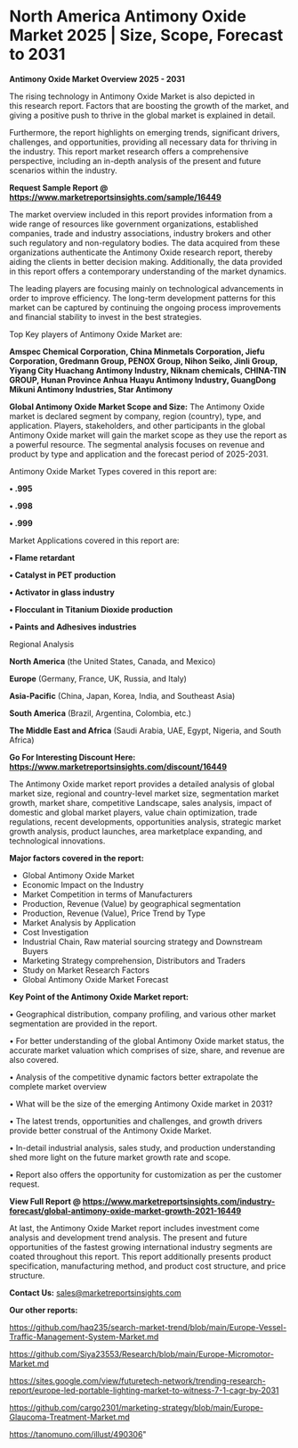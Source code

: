 # North America Antimony Oxide Market 2025 | Size, Scope, Forecast to 2031

<Strong> Antimony Oxide Market Overview 2025 - 2031</strong>

The rising technology in Antimony Oxide Market is also depicted in this research report. Factors that are boosting the growth of the market, and giving a positive push to thrive in the global market is explained in detail.

Furthermore, the report highlights on emerging trends, significant drivers, challenges, and opportunities, providing all necessary data for thriving in the industry. This report market research offers a comprehensive perspective, including an in-depth analysis of the present and future scenarios within the industry.

<strong>Request Sample Report @ <a href=https://www.marketreportsinsights.com/sample/16449>https://www.marketreportsinsights.com/sample/16449</a></strong>

The market overview included in this report provides information from a wide range of resources like government organizations, established companies, trade and industry associations, industry brokers and other such regulatory and non-regulatory bodies. The data acquired from these organizations authenticate the Antimony Oxide research report, thereby aiding the clients in better decision making. Additionally, the data provided in this report offers a contemporary understanding of the market dynamics.

The leading players are focusing mainly on technological advancements in order to improve efficiency. The long-term development patterns for this market can be captured by continuing the ongoing process improvements and financial stability to invest in the best strategies.

Top Key players of Antimony Oxide Market are:

<strong>Amspec Chemical Corporation, China Minmetals Corporation, Jiefu Corporation, Gredmann Group, PENOX Group, Nihon Seiko, Jinli Group, Yiyang City Huachang Antimony Industry, Niknam chemicals, CHINA-TIN GROUP, Hunan Province Anhua Huayu Antimony Industry, GuangDong Mikuni Antimony Industries, Star Antimony</strong>

<strong><b>Global Antimony Oxide Market Scope and Size:</b></strong>
The Antimony Oxide market is declared segment by company, region (country), type, and application. Players, stakeholders, and other participants in the global Antimony Oxide market will gain the market scope as they use the report as a powerful resource. The segmental analysis focuses on revenue and product by type and application and the forecast period of 2025-2031.

Antimony Oxide Market Types covered in this report are:

<strong>• .995

• .998

• .999</strong>

Market Applications covered in this report are:

<strong>• Flame retardant

• Catalyst in PET production

• Activator in glass industry

• Flocculant in Titanium Dioxide production

• Paints and Adhesives industries</strong> 

Regional Analysis

<strong>North America</strong> (the United States, Canada, and Mexico)

<strong>Europe</strong> (Germany, France, UK, Russia, and Italy)

<strong>Asia-Pacific</strong> (China, Japan, Korea, India, and Southeast Asia)

<strong>South America</strong> (Brazil, Argentina, Colombia, etc.)

<strong>The Middle East and Africa</strong> (Saudi Arabia, UAE, Egypt, Nigeria, and South Africa)

<strong>Go For Interesting Discount Here: <a href=https://www.marketreportsinsights.com/discount/16449>https://www.marketreportsinsights.com/discount/16449</a></strong>

The Antimony Oxide market report provides a detailed analysis of global market size, regional and country-level market size, segmentation market growth, market share, competitive Landscape, sales analysis, impact of domestic and global market players, value chain optimization, trade regulations, recent developments, opportunities analysis, strategic market growth analysis, product launches, area marketplace expanding, and technological innovations.

<strong><b>Major factors covered in the report:</b></strong>
<ul>
  <li>Global Antimony Oxide Market </li>
  <li>Economic Impact on the Industry</li>
  <li>Market Competition in terms of Manufacturers</li>
  <li>Production, Revenue (Value) by geographical segmentation</li>
  <li>Production, Revenue (Value), Price Trend by Type</li>
  <li>Market Analysis by Application</li>
  <li>Cost Investigation</li>
  <li>Industrial Chain, Raw material sourcing strategy and Downstream Buyers</li>
  <li>Marketing Strategy comprehension, Distributors and Traders</li>
  <li>Study on Market Research Factors</li>
  <li>Global Antimony Oxide Market Forecast</li>
</ul>

<strong><b>Key Point of the Antimony Oxide Market report:</b></strong>

• Geographical distribution, company profiling, and various other market segmentation are provided in the report.

• For better understanding of the global Antimony Oxide market status, the accurate market valuation which comprises of size, share, and revenue are also covered.

• Analysis of the competitive dynamic factors better extrapolate the complete market overview

• What will be the size of the emerging Antimony Oxide market in 2031?

• The latest trends, opportunities and challenges, and growth drivers provide better construal of the Antimony Oxide Market.

• In-detail industrial analysis, sales study, and production understanding shed more light on the future market growth rate and scope.

• Report also offers the opportunity for customization as per the customer request.

<strong><b>View Full Report @ <a href=https://www.marketreportsinsights.com/industry-forecast/global-antimony-oxide-market-growth-2021-16449>https://www.marketreportsinsights.com/industry-forecast/global-antimony-oxide-market-growth-2021-16449</a></b></strong>


At last, the Antimony Oxide Market report includes investment come analysis and development trend analysis. The present and future opportunities of the fastest growing international industry segments are coated throughout this report. This report additionally presents product specification, manufacturing method, and product cost structure, and price structure.

<strong>Contact Us:</strong>
sales@marketreportsinsights.com

<strong>Our other reports:</strong>

<a href=https://github.com/haq235/search-market-trend/blob/main/Europe-Vessel-Traffic-Management-System-Market.md>https://github.com/haq235/search-market-trend/blob/main/Europe-Vessel-Traffic-Management-System-Market.md</a>

<a href=https://github.com/Siya23553/Research/blob/main/Europe-Micromotor-Market.md>https://github.com/Siya23553/Research/blob/main/Europe-Micromotor-Market.md</a>

<a href=https://sites.google.com/view/futuretech-network/trending-research-report/europe-led-portable-lighting-market-to-witness-7-1-cagr-by-2031>https://sites.google.com/view/futuretech-network/trending-research-report/europe-led-portable-lighting-market-to-witness-7-1-cagr-by-2031</a>

<a href=https://github.com/cargo2301/marketing-strategy/blob/main/Europe-Glaucoma-Treatment-Market.md>https://github.com/cargo2301/marketing-strategy/blob/main/Europe-Glaucoma-Treatment-Market.md</a>

<a href=https://tanomuno.com/illust/490306>https://tanomuno.com/illust/490306</a>"
